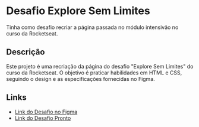 # Desafio Explore Sem Limites

Tinha como desafio recriar a página passada no módulo intensivão no curso da Rocketseat.

## Descrição

Este projeto é uma recriação da página do desafio "Explore Sem Limites" do curso da Rocketseat. O objetivo é praticar habilidades em HTML e CSS, seguindo o design e as especificações fornecidas no Figma.

## Links

- [Link do Desafio no Figma](https://efficient-sloth-d85.notion.site/Desafio-Explore-sem-limites-f1b3f32a19994b03bf5df58710b6adf5)
- [Link do Desafio Pronto](https://angelobonetti.github.io/Desafio-ExploreSemLimites/)